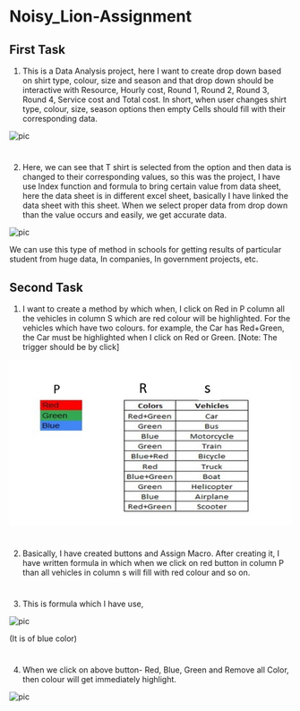 # Noisy_Lion-Assignment




## First Task

1) This is a Data Analysis project, here I want to create drop down based on shirt type, colour, size and season and that drop down should be interactive with Resource, Hourly cost, Round 1, Round 2, Round 3, Round 4, Service cost and Total cost.
In short, when user changes shirt type, colour, size, season options then empty Cells should fill with their corresponding data.


![pic](images/1.png)




# 
2)	Here, we can see that T shirt is selected from the option and then data is changed to their corresponding values, so this was the project, I have use Index function and formula to bring certain value from data sheet, here the data sheet is in different excel sheet, basically I have linked the data sheet with this sheet. When we select proper data from drop down than the value occurs and easily, we get accurate data.

![pic](images/2.png)


 We can use this type of method in schools for getting results of particular student from huge data, In companies, In government projects, etc.

## Second Task

1) I want to create a method by which when, I click on Red in P column all the vehicles in column S which are red colour will be highlighted. For the vehicles which have two colours. for example, the Car has Red+Green, the Car must be highlighted when I click on Red or Green. [Note: The trigger should be by click]

![pic](images/3.jpg)

#
2)	Basically, I have created buttons and Assign Macro. After creating it, I have written formula in which when we click on red button in column P than all vehicles in column s will fill with red colour and so on.




#

3)	This is formula which I have use,

![pic](images/4.png)

 (It is of blue color)

#

4) When we click on above button- Red, Blue, Green and Remove all Color, then colour will get immediately highlight. 

![pic](images/5.png)


 
 


